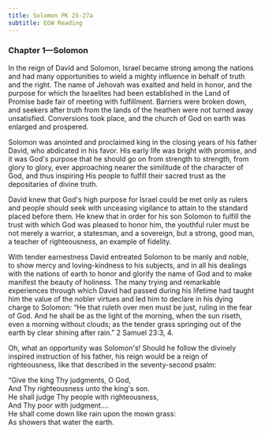 ```yaml
---
title: Solomon PK 25-27a
subtitle: EGW Reading
---
```


### Chapter 1—Solomon

In the reign of David and Solomon, Israel became strong among the nations and had many opportunities to wield a mighty influence in behalf of truth and the right. The name of Jehovah was exalted and held in honor, and the purpose for which the Israelites had been established in the Land of Promise bade fair of meeting with fulfillment. Barriers were broken down, and seekers after truth from the lands of the heathen were not turned away unsatisfied. Conversions took place, and the church of God on earth was enlarged and prospered.

Solomon was anointed and proclaimed king in the closing years of his father David, who abdicated in his favor. His early life was bright with promise, and it was God's purpose that he should go on from strength to strength, from glory to glory, ever approaching nearer the similitude of the character of God, and thus inspiring His people to fulfill their sacred trust as the depositaries of divine truth.

David knew that God's high purpose for Israel could be met only as rulers and people should seek with unceasing vigilance to attain to the standard placed before them. He knew that in order for his son Solomon to fulfill the trust with which God was pleased to honor him, the youthful ruler must be not merely a warrior, a statesman, and a sovereign, but a strong, good man, a teacher of righteousness, an example of fidelity.

With tender earnestness David entreated Solomon to be manly and noble, to show mercy and loving-kindness to his subjects, and in all his dealings with the nations of earth to honor and glorify the name of God and to make manifest the beauty of holiness. The many trying and remarkable experiences through which David had passed during his lifetime had taught him the value of the nobler virtues and led him to declare in his dying charge to Solomon: “He that ruleth over men must be just, ruling in the fear of God. And he shall be as the light of the morning, when the sun riseth, even a morning without clouds; as the tender grass springing out of the earth by clear shining after rain.” 2 Samuel 23:3, 4.

Oh, what an opportunity was Solomon's! Should he follow the divinely inspired instruction of his father, his reign would be a reign of righteousness, like that described in the seventy-second psalm:

“Give the king Thy judgments, O God,\
And Thy righteousness unto the king's son.\
He shall judge Thy people with righteousness,\
And Thy poor with judgment....\
He shall come down like rain upon the mown grass:\
As showers that water the earth.